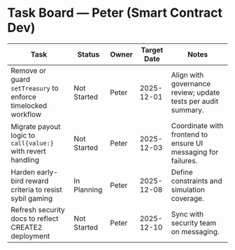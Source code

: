 # Task Board — Peter (Smart Contract Dev)

| Task | Status | Owner | Target Date | Notes |
|------|--------|-------|-------------|-------|
| Remove or guard `setTreasury` to enforce timelocked workflow | Not Started | Peter | 2025-12-01 | Align with governance review; update tests per audit summary. |
| Migrate payout logic to `call{value:}` with revert handling | Not Started | Peter | 2025-12-03 | Coordinate with frontend to ensure UI messaging for failures. |
| Harden early-bird reward criteria to resist sybil gaming | In Planning | Peter | 2025-12-08 | Define constraints and simulation coverage. |
| Refresh security docs to reflect CREATE2 deployment | Not Started | Peter | 2025-12-10 | Sync with security team on messaging. |
